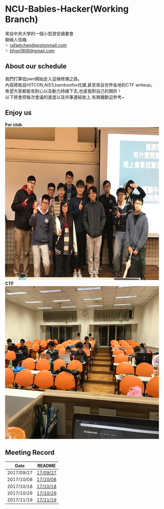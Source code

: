 # NCU-Babies-Hacker(Working Branch)
來自中央大學的一個小型資安讀書會  
聯絡人信箱  
:sparkles: rafaelchen@protonmail.com  
:sparkles: bhgs1908@gmail.com  

## About our schedule
我們打算從pwn開始走入這條修煉之路。  
內容將取自HITCON,AIS3,bamboofox社課,甚至來自世界各地的CTF writeup。  
希望大家都能有耐心以及動力持續下去,也是我對自己的期許！  
以下將會把每次會議的進度以及共筆連結放上,有興趣歡迎參考~  
  
## Enjoy us
**For club**  
<img src="https://github.com/shinmao/NCU-Babies-Hacker/blob/master/meeting/club.jpg" width="650" height="500">  
**CTF**  
<img src="https://github.com/shinmao/NCU-Babies-Hacker/blob/master/meeting/CTF.jpg" width="650" height="500">  
  
## Meeting Record  
Date         | README
------------ | -------------
2017/09/27 | [17/09/27](https://github.com/shinmao/NCU-Babies-Hacker/blob/master/meeting/170927.md)  
2017/10/08 | [17/10/08](https://github.com/shinmao/NCU-Babies-Hacker/blob/master/meeting/171008.md)
2017/10/18 | [17/10/18](https://github.com/shinmao/NCU-Babies-Hacker/blob/master/meeting/171018.md)
2017/10/29 | [17/10/29](https://github.com/shinmao/NCU-Babies-Hacker/blob/master/meeting/171029.md)
2017/11/19 | [17/11/19](https://github.com/shinmao/NCU-Babies-Hacker/blob/master/meeting/171119.md)
